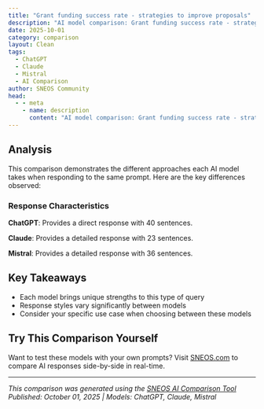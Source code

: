 ```yaml
---
title: "Grant funding success rate - strategies to improve proposals"
description: "AI model comparison: Grant funding success rate - strategies to improve proposals..."
date: 2025-10-01
category: comparison
layout: Clean
tags:
  - ChatGPT
  - Claude
  - Mistral
  - AI Comparison
author: SNEOS Community
head:
  - - meta
    - name: description
      content: "AI model comparison: Grant funding success rate - strategies to improve proposals..."
---
```


<ChatComparison
  title="Grant funding success rate - strategies to improve proposals"
  prompt="Grant funding success rate - strategies to improve proposals"
  :responses='{"ChatGPT": "Improving your grant funding success rate often comes down to submitting well-crafted, compelling proposals that clearly align with the funder\u2019s priorities. Here are several strategies to enhance your grant proposals and boost your chances of success:\n\n### 1. Understand the Funder\u2019s Priorities\n- **Research Thoroughly:** Carefully review the funder\u2019s mission, strategic goals, and previously funded projects.\n- **Align Objectives:** Tailor your proposal so that your project clearly supports the funder\u2019s interests and demonstrates relevance.\n\n### 2. Follow the Guidelines Exactly\n- **Format and Length:** Adhere strictly to formatting, word/page limits, and submission instructions.\n- **Eligibility:** Ensure your organization and project meet eligibility requirements.\n- **Required Documents:** Include all requested attachments and forms.\n\n### 3. Develop a Clear, Compelling Need Statement\n- **Use Data:** Support the need with current, relevant statistics or evidence.\n- **Illustrate Impact:** Describe the problem\u0027s significance and urgency.\n- **Connect Emotionally:** Tell stories or case studies to make the need relatable.\n\n### 4. Define Clear, Measurable Objectives\n- **SMART Objectives:** Specific, Measurable, Achievable, Relevant, Time-bound.\n- **Outcomes vs Outputs:** Focus on the impact (outcomes), not just activities (outputs).\n\n### 5. Detail a Realistic and Feasible Work Plan\n- **Step-by-Step:** Provide a timeline or milestones.\n- **Personnel:** Highlight the qualifications and roles of key team members.\n- **Methodology:** Explain how your approach effectively addresses the problem.\n\n### 6. Budget Clarity and Justification\n- **Detailed Budget:** Break down costs clearly.\n- **Justify Expenses:** Explain how each budget item supports project goals.\n- **Match Funds:** Show any cost-sharing or matching funds if required.\n\n### 7. Demonstrate Organizational Capacity\n- **Track Record:** Highlight past successes and relevant experience.\n- **Infrastructure:** Show you have the systems and resources to manage the grant.\n- **Partnerships:** Include letters of support if collaborating with others.\n\n### 8. Review and Revise Thoroughly\n- **Peer Review:** Ask colleagues or mentors to critique your draft.\n- **Proofreading:** Eliminate typos, jargon, and unclear language.\n- **Consistency:** Ensure all sections align and reinforce your story.\n\n### 9. Submit Early\n- Avoid last-minute submissions to mitigate technical or administrative issues.\n\n### 10. Follow Up and Learn\n- **Feedback:** Request reviewers\u2019 comments to improve future proposals.\n- **Track Results:** Monitor what works and refine your approach.\n\n---\n\n**Additional Tips:**\n- Attend workshops or webinars on grant writing.\n- Use templates or proposal software to organize information.\n- Build relationships with program officers for guidance.\n\nBy incorporating these strategies, your grant proposals will be stronger, clearer, and better positioned to succeed.", "Claude": "# Strategies to Improve Grant Proposal Success Rates\n\n## Understanding Success Rates\n- **Overall averages**: 10-20% for most competitive grants\n- **NIH**: ~20% overall, varies by institute (some \u003C10%)\n- **NSF**: 20-25% depending on program\n- **Private foundations**: Highly variable (5-50%)\n\n## Pre-Writing Strategies\n\n### 1. **Strategic Grant Selection**\n- Match your research to funder priorities\n- Check eligibility requirements carefully\n- Consider timing and competition levels\n- Review panel composition and expertise\n\n### 2. **Relationship Building**\n- Attend funder workshops and webinars\n- Network with program officers\n- Connect with successful grant recipients\n- Build collaborations with established researchers\n\n### 3. **Preliminary Work**\n- Gather strong pilot data\n- Publish related work in quality journals\n- Establish track record in the field\n- Document community need/impact\n\n## Proposal Development\n\n### 4. **Compelling Narrative**\n- Start with a clear problem statement\n- Use the \u0022So what?\u0022 test for significance\n- Tell a logical, coherent story\n- Address the \u0022why you, why now?\u0022 question\n\n### 5. **Technical Excellence**\n- Use specific aims that are testable\n- Include appropriate controls and alternatives\n- Show methodological rigor\n- Address potential limitations proactively\n\n### 6. **Team Assembly**\n- Include complementary expertise\n- Demonstrate successful collaborations\n- Consider diversity and inclusion\n- Show institutional support\n\n## Writing Best Practices\n\n### 7. **Structure and Clarity**\n- Follow guidelines exactly\n- Use clear, concise language\n- Include informative headers\n- Make key points obvious to reviewers\n\n### 8. **Visual Elements**\n- Include clear figures and tables\n- Use consistent formatting\n- Ensure readability\n- Highlight key information graphically\n\n### 9. **Budget Justification**\n- Align costs with proposed work\n- Justify all major expenses\n- Show cost-effectiveness\n- Include indirect costs correctly\n\n## Review and Revision\n\n### 10. **Multiple Review Cycles**\n- Start early (3\u002B months before deadline)\n- Get feedback from multiple sources\n- Include non-experts in review process\n- Revise based on constructive criticism\n\n### 11. **External Review Panel**\n- Recruit 3-5 reviewers with relevant expertise\n- Provide review criteria and scoring rubrics\n- Allow 2-3 weeks for thorough review\n- Address all substantive concerns\n\n## Addressing Common Weaknesses\n\n### 12. **Significance Issues**\n- Connect to larger scientific questions\n- Quantify potential impact\n- Address knowledge gaps explicitly\n- Show translational potential\n\n### 13. **Feasibility Concerns**\n- Provide realistic timelines\n- Show access to necessary resources\n- Address technical challenges\n- Include risk mitigation strategies\n\n### 14. **Innovation Problems**\n- Clearly state novel aspects\n- Compare to existing approaches\n- Show methodological advances\n- Demonstrate conceptual innovation\n\n## Post-Submission Strategies\n\n### 15. **Resubmission Planning**\n- Carefully review all reviewer comments\n- Address every substantive concern\n- Highlight changes in revision\n- Consider scope modifications if needed\n\n### 16. **Portfolio Approach**\n- Submit to multiple funders\n- Vary proposal sizes and scopes\n- Maintain active pipeline\n- Track success patterns\n\n## Success Metrics and Tracking\n\n### 17. **Performance Analysis**\n- Track win rates by funder type\n- Analyze reviewer feedback patterns\n- Identify successful strategies\n- Monitor funding landscape changes\n\n## Institution-Specific Strategies\n\n### 18. **Leverage Support Services**\n- Use pre-award offices\n- Access proposal development programs\n- Utilize research development staff\n- Join proposal writing groups\n\n### 19. **Internal Funding**\n- Secure seed funding first\n- Use internal awards strategically\n- Build preliminary data\n- Establish collaborations\n\n## Advanced Strategies\n\n### 20. **Program Officer Engagement**\n- Schedule pre-submission consultations\n- Clarify program priorities\n- Discuss proposal concepts\n- Understand review process\n\n### 21. **Timing Optimization**\n- Avoid oversubscribed cycles\n- Consider resubmission advantages\n- Plan around other deadlines\n- Allow adequate preparation time\n\n## Red Flags to Avoid\n\n- **Late submissions or missed deadlines**\n- **Failure to follow guidelines**\n- **Weak preliminary data**\n- **Unrealistic budgets or", "Mistral": "Improving the success rate of grant funding proposals involves a combination of strategic planning, thorough research, and effective communication. Here are some strategies to help you enhance your proposals:\n\n### 1. **Understand the Funding Agency**\n - **Research the Funder:** Understand the mission, goals, and priorities of the funding agency. Tailor your proposal to align with these objectives.\n - **Read Guidelines Carefully:** Ensure you comply with all submission guidelines, including formatting, deadlines, and required documentation.\n\n### 2. **Develop a Strong Concept**\n - **Clear and Compelling Idea:** Your proposal should present a clear, compelling, and innovative idea that addresses a significant problem or need.\n - **Feasibility:** Demonstrate that your project is feasible and that you have the necessary resources and expertise to carry it out.\n\n### 3. **Write a Persuasive Proposal**\n - **Executive Summary:** Start with a strong executive summary that captures the essence of your proposal.\n - **Problem Statement:** Clearly define the problem your project aims to solve and why it is important.\n - **Objectives and Methods:** Outline specific, measurable objectives and describe the methods you will use to achieve them.\n - **Budget Justification:** Provide a detailed and justified budget that shows how funds will be used effectively.\n - **Impact and Sustainability:** Explain the potential impact of your project and how it will be sustained beyond the funding period.\n\n### 4. **Engage Stakeholders**\n - **Collaboration:** Involve key stakeholders, including community members, other researchers, and organizations, to strengthen your proposal.\n - **Letters of Support:** Include letters of support from relevant stakeholders to demonstrate broader interest and backing.\n\n### 5. **Use Data and Evidence**\n - **Preliminary Data:** If available, include preliminary data or pilot study results to support your proposal.\n - **Literature Review:** Conduct a thorough literature review to situate your project within the existing body of knowledge.\n\n### 6. **Seek Feedback**\n - **Peer Review:** Have colleagues or mentors review your proposal and provide feedback.\n - **Professional Editing:** Consider hiring a professional editor to ensure your proposal is clear, concise, and free of errors.\n\n### 7. **Leverage Technology**\n - **Online Resources:** Use online resources and databases to find funding opportunities and understand the competitive landscape.\n - **Proposal Management Software:** Utilize software tools to manage the proposal writing process and track deadlines.\n\n### 8. **Build a Strong Team**\n - **Expertise:** Assemble a team with diverse expertise relevant to your project.\n - **Track Record:** Highlight the team\u0027s past achievements and experience in the field.\n\n### 9. **Follow Up**\n - **Post-Submission Communication:** After submitting your proposal, follow up with the funding agency to ensure it was received and to address any questions they may have.\n - **Learn from Rejections:** If your proposal is rejected, seek feedback from the reviewers to understand why and use this information to improve future proposals.\n\n### 10. **Continuous Improvement**\n - **Reflect and Adapt:** Continuously reflect on your proposal writing process and adapt your strategies based on feedback and outcomes.\n - **Stay Updated:** Keep abreast of new funding opportunities and changes in the funding landscape.\n\nBy implementing these strategies, you can significantly enhance the quality and competitiveness of your grant funding proposals, increasing your chances of success."}' 
  published-date="12:27"
/>

## Analysis

This comparison demonstrates the different approaches each AI model takes when responding to the same prompt. Here are the key differences observed:

### Response Characteristics

**ChatGPT**: Provides a direct response with 40 sentences. 

**Claude**: Provides a detailed response with 23 sentences. 

**Mistral**: Provides a detailed response with 36 sentences. 

## Key Takeaways

- Each model brings unique strengths to this type of query
- Response styles vary significantly between models
- Consider your specific use case when choosing between these models

## Try This Comparison Yourself

Want to test these models with your own prompts? Visit [SNEOS.com](https://sneos.com) to compare AI responses side-by-side in real-time.

---

*This comparison was generated using the [SNEOS AI Comparison Tool](https://sneos.com)*
*Published: October 01, 2025 | Models: ChatGPT, Claude, Mistral*
